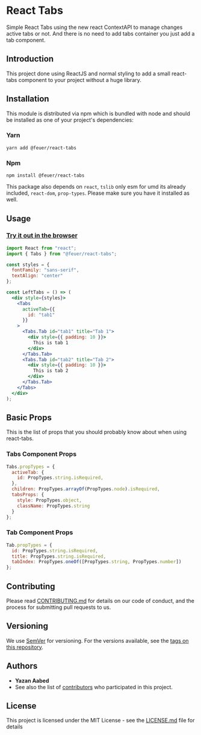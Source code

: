 # React Tabs
Simple React Tabs using the new react ContextAPI to manage changes active tabs or not. And there is no need to add tabs container you just add a tab component.

## Introduction
This project done using ReactJS and normal styling to add a small react-tabs component to your project without a huge library.

## Installation
This module is distributed via npm which is bundled with node and should be installed as one of your project's dependencies:

### Yarn
```
yarn add @feuer/react-tabs
```

### Npm
```
npm install @feuer/react-tabs
```

This package also depends on `react`, `tslib` only esm for umd its already included, `react-dom`, `prop-types`. Please make sure you have it installed as well.

## Usage

### [Try it out in the browser](https://codesandbox.io/s/frosty-pond-etcqj?file=/src/App.js)

```jsx
import React from "react";
import { Tabs } from "@feuer/react-tabs";

const styles = {
  fontFamily: "sans-serif",
  textAlign: "center"
};

const LeftTabs = () => (
  <div style={styles}>
    <Tabs
      activeTab={{
        id: "tab1"
      }}
    >
      <Tabs.Tab id="tab1" title="Tab 1">
        <div style={{ padding: 10 }}>
          This is tab 1
        </div>
      </Tabs.Tab>
      <Tabs.Tab id="tab2" title="Tab 2">
        <div style={{ padding: 10 }}>
          This is tab 2
        </div>
      </Tabs.Tab>
    </Tabs>
  </div>
);
```

## Basic Props
This is the list of props that you should probably know about when using react-tabs.

### Tabs Component Props

```javascript
Tabs.propTypes = {
  activeTab: {
    id: PropTypes.string.isRequired,
  },
  children: PropTypes.arrayOf(PropTypes.node).isRequired,
  tabsProps: {
    style: PropTypes.object,
    className: PropTypes.string
  }
};
```

### Tab Component Props

```javascript
Tab.propTypes = {
  id: PropTypes.string.isRequired,
  title: PropTypes.string.isRequired,
  tabIndex: PropTypes.oneOf([PropTypes.string, PropTypes.number])
};
```

## Contributing

Please read [CONTRIBUTING.md](https://gist.github.com/PurpleBooth/b24679402957c63ec426) for details on our code of conduct, and the process for submitting pull requests to us.

## Versioning

We use [SemVer](http://semver.org/) for versioning. For the versions available, see the [tags on this repository](https://github.com/your/project/tags). 

## Authors

* **Yazan Aabed**
* See also the list of [contributors](https://github.com/yazaabed/react-tabs/graphs/contributors) who participated in this project.

## License

This project is licensed under the MIT License - see the [LICENSE.md](LICENSE.md) file for details
